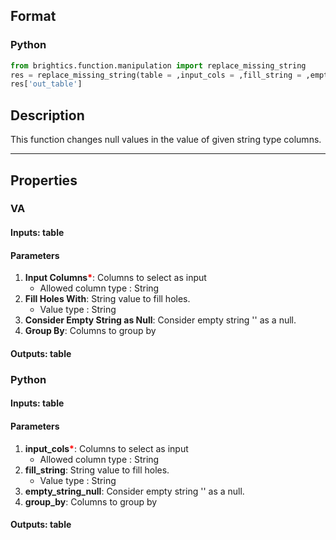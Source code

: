 ## Format
### Python
```python
from brightics.function.manipulation import replace_missing_string
res = replace_missing_string(table = ,input_cols = ,fill_string = ,empty_string_null = ,group_by = )
res['out_table']
```

## Description
This function changes null values in the value of given string type columns.

---

## Properties
### VA
#### Inputs: table

#### Parameters
1. **Input Columns**<b style="color:red">*</b>: Columns to select as input
   - Allowed column type : String
2. **Fill Holes With**: String value to fill holes.
   - Value type : String
3. **Consider Empty String as Null**: Consider empty string '' as a null.
4. **Group By**: Columns to group by

#### Outputs: table

### Python
#### Inputs: table

#### Parameters
1. **input_cols**<b style="color:red">*</b>: Columns to select as input
   - Allowed column type : String
2. **fill_string**: String value to fill holes.
   - Value type : String
3. **empty_string_null**: Consider empty string '' as a null.
4. **group_by**: Columns to group by

#### Outputs: table

